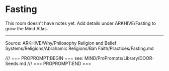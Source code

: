 # Fasting

This room doesn't have notes yet. Add details under ARKHIVE/Fasting to grow the Mind Atlas.

---
Source: ARKHIVE/Why/Philosophy Religion and Belief Systems/Religions/Abrahamic Religions/Bah Faith/Practices/Fasting.md

/// === PROPROMPT:BEGIN ===
see: MIND/ProPrompts/Library/DOOR-Seeds.md
/// === PROPROMPT:END ===
